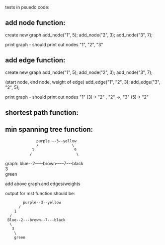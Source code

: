 tests in psuedo code:

add node function:
-------------------

  create new graph
  add_node("1", 5);
  add_node("2", 3);
  add_node("3", 7);
  
  print graph - should print out nodes "1", "2", "3"
  

add edge function:
-------------------

  create new graph
  add_node("1", 5);
  add_node("2", 3);
  add_node("3", 7);
  
  
  (start node, end node, weight of edge)
  add_edge("1", "2", 3);
  add_edge("3", "2", 5);
  
  print graph - should print out nodes "1" (3)-> "2" , "2" ->, "3" (5)-> "2"
  

shortest path function:
------------------------









min spanning tree function:
---------------------------

                  purple --3--yellow
                  /               \   
                1                  9
               /                    \
graph:     blue--2----brown----7---black 
                \
                  3
                  \
                    green
                  
                  
                  
add above graph and edges/weights

output for mst function should be: 


            purple--3--yellow
          /
        1
      /
     Blue--2---brown--7---black
      \
       3
        \
        green
